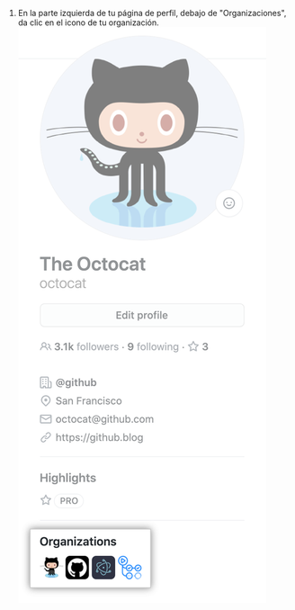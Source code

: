 1. En la parte izquierda de tu página de perfil, debajo de "Organizaciones", da clic en el icono de tu organización. ![iconos de organización](/assets/images/help/profile/profile_orgs_box.png)
